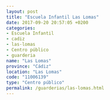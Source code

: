 ```yaml
---
layout: post
title: "Escuela Infantil Las Lomas"
date: 2017-09-20 20:57:05 +0200
categories:
- Escuela Infantil
- cadiz
- las-lomas
- Centro público
- guarderia
name: "Las Lomas"
province: "Cádiz"
location: "Las Lomas"
code: "11006139"
type: "Centro público"
permalink: /guarderias/las-lomas.html
---
```

